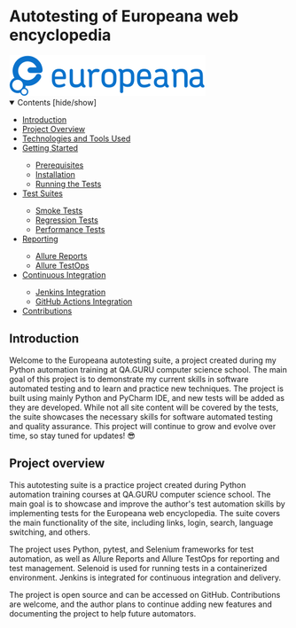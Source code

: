 # Autotesting of Europeana web encyclopedia

<picture>
 <source media="(prefers-color-scheme: dark)" srcset="images/europeana_logo_DARKMODE.svg">
 <source media="(prefers-color-scheme: light)" srcset="images/europeana_logo_LIGHTMODE.svg">
 <img alt="Europeana logo" src="images/europeana_logo.svg">
</picture>

<details open>
  <summary>Contents [hide/show]</summary>
  <ul>
   <li><a href="#introduction">Introduction</a></li>
   <li><a href="#project-overview">Project Overview</a></li>
   <li><a href="#technologies-and-tools-used">Technologies and Tools Used</a></li>
   <li><a href="#getting-started">Getting Started</a></li>
   <ul>
    <li><a href="#prerequisites">Prerequisites</a></li>
    <li><a href="#installation">Installation</a></li>
    <li><a href="#running-the-tests">Running the Tests</a></li>
   </ul>
   <li><a href="#test-suites">Test Suites</a></li>
    <ul>
     <li><a href="#smoke-tests">Smoke Tests</a></li>
     <li><a href="#regression-tests">Regression Tests</a></li>
     <li><a href="#performance-tests">Performance Tests</a></li>
    </ul>
    <li><a href="#reporting">Reporting</a></li>
    <ul>
     <li><a href="#allure-reports">Allure Reports</a></li>
     <li><a href="#allure-testops">Allure TestOps</a></li>
    </ul>
    <li><a href="#continuous-integration">Continuous Integration</a></li>
    <ul>
     <li><a href="#jenkins-integration">Jenkins Integration</a></li>
     <li><a href="#github-actions-integration">GitHub Actions Integration</a></li>
    </ul>
    <li><a href="#contributions">Contributions</a></li>
  </p>
</details>

## Introduction

  Welcome to the Europeana autotesting suite, a project created during my Python automation training at QA.GURU computer science school. The main goal of this project is to demonstrate my current skills in software automated testing and to learn and practice new techniques. The project is built using mainly Python and PyCharm IDE, and new tests will be added as they are developed. While not all site content will be covered by the tests, the suite showcases the necessary skills for software automated testing and quality assurance. This project will continue to grow and evolve over time, so stay tuned for updates! :sunglasses:

## Project overview

This autotesting suite is a practice project created during Python automation training courses at QA.GURU computer science school. The main goal is to showcase and improve the author's test automation skills by implementing tests for the Europeana web encyclopedia. The suite covers the main functionality of the site, including links, login, search, language switching, and others.

The project uses Python, pytest, and Selenium frameworks for test automation, as well as Allure Reports and Allure TestOps for reporting and test management. Selenoid is used for running tests in a containerized environment. Jenkins is integrated for continuous integration and delivery.

The project is open source and can be accessed on GitHub. Contributions are welcome, and the author plans to continue adding new features and documenting the project to help future automators.
